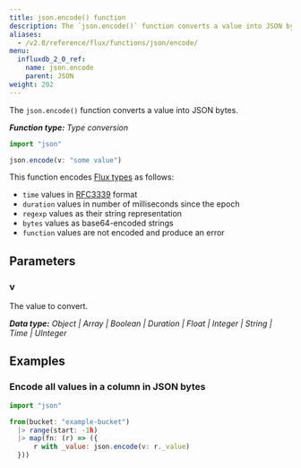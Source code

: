 ```yaml
---
title: json.encode() function
description: The `json.encode()` function converts a value into JSON bytes.
aliases:
  - /v2.0/reference/flux/functions/json/encode/
menu:
  influxdb_2_0_ref:
    name: json.encode
    parent: JSON
weight: 202
---
```


The `json.encode()` function converts a value into JSON bytes.

_**Function type:** Type conversion_

```js
import "json"

json.encode(v: "some value")
```

This function encodes [Flux types](/v2.0/reference/flux/language/types/) as follows:

- `time` values in [RFC3339](/v2.0/reference/glossary/#rfc3339-timestamp) format
- `duration` values in number of milliseconds since the epoch
- `regexp` values as their string representation
- `bytes` values as base64-encoded strings
- `function` values are not encoded and produce an error

## Parameters

### v
The value to convert.

_**Data type:** Object | Array | Boolean | Duration | Float | Integer | String | Time | UInteger_

## Examples

### Encode all values in a column in JSON bytes
```js
import "json"

from(bucket: "example-bucket")
  |> range(start: -1h)
  |> map(fn: (r) => ({
      r with _value: json.encode(v: r._value)
  }))
```

